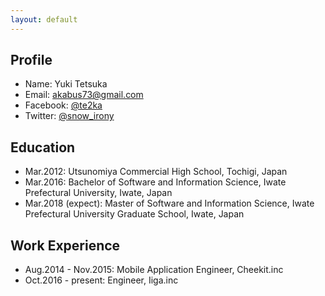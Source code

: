 ```yaml
---
layout: default
---
```


Profile
---
* Name: Yuki Tetsuka
* Email: akabus73@gmail.com
* Facebook: [@te2ka](https://www.facebook.com/te2ka)
* Twitter: [@snow\_irony](https://twitter.com/snow_irony)

Education
---
* Mar.2012: Utsunomiya Commercial High School, Tochigi, Japan
* Mar.2016: Bachelor of Software and Information Science, Iwate Prefectural University, Iwate, Japan
* Mar.2018 (expect): Master of Software and Information Science, Iwate Prefectural University Graduate School, Iwate, Japan

Work Experience
---
* Aug.2014 - Nov.2015: Mobile Application Engineer, Cheekit.inc
* Oct.2016 - present: Engineer, Iiga.inc

